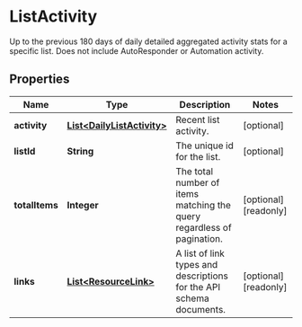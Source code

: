 

# ListActivity

Up to the previous 180 days of daily detailed aggregated activity stats for a specific list. Does not include AutoResponder or Automation activity.

## Properties

| Name | Type | Description | Notes |
|------------ | ------------- | ------------- | -------------|
|**activity** | [**List&lt;DailyListActivity&gt;**](DailyListActivity.md) | Recent list activity. |  [optional] |
|**listId** | **String** | The unique id for the list. |  [optional] |
|**totalItems** | **Integer** | The total number of items matching the query regardless of pagination. |  [optional] [readonly] |
|**links** | [**List&lt;ResourceLink&gt;**](ResourceLink.md) | A list of link types and descriptions for the API schema documents. |  [optional] [readonly] |



